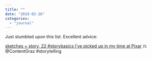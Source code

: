 ```yaml
---
title: ""
date: "2019-02-26"
categories: 
  - "journal"
---
```


Just stumbled upon this list. Excellent advice:

[sketches + story, 22 #storybasics I've picked up in my time at Pixar](http://storyshots.tumblr.com/post/25032057278/22-storybasics-ive-picked-up-in-my-time-at-pixar) /c @ContentGraz #storytelling
